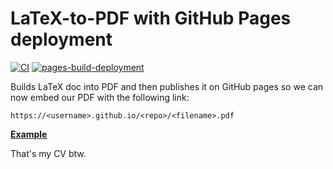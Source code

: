 # LaTeX-to-PDF with GitHub Pages deployment

[![CI](https://github.com/xtenzQ/latex-to-pdf-gh-pages/actions/workflows/blank.yml/badge.svg)](https://github.com/xtenzQ/latex-to-pdf-gh-pages/actions/workflows/blank.yml) [![pages-build-deployment](https://github.com/xtenzQ/latex-to-pdf-gh-pages/actions/workflows/pages/pages-build-deployment/badge.svg?branch=main)](https://github.com/xtenzQ/latex-to-pdf-gh-pages/actions/workflows/pages/pages-build-deployment)

Builds LaTeX doc into PDF and then publishes it on GitHub pages so we can now embed our PDF with the following link:
```
https://<username>.github.io/<repo>/<filename>.pdf
```
**[Example](https://rusetskii.dev/latex-to-pdf-gh-pages/cv.pdf)**

That's my CV btw.
